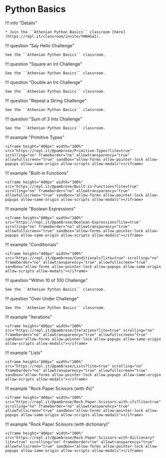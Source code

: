 # Python Basics 

!!! info "Details"

    * Join the ``Athenian Python Basics`` classroom [here](https://repl.it/classroom/invite/YHN4GaI).

!!! question "Say Hello Challenge"

    See the ``Athenian Python Basics`` classroom.

!!! question "Square an Int Challenge"

    See the ``Athenian Python Basics`` classroom.

!!! question "Double an Int Challenge"

    See the ``Athenian Python Basics`` classroom.

!!! question "Repeat a String Challenge"

    See the ``Athenian Python Basics`` classroom.

!!! question "Sum of 3 Ints Challenge"

    See the ``Athenian Python Basics`` classroom.

!!! example "Primitive Types"

    <iframe height="400px" width="100%" src="https://repl.it/@pambrose/Primitive-Types?lite=true" scrolling="no" frameborder="no" allowtransparency="true" allowfullscreen="true" sandbox="allow-forms allow-pointer-lock allow-popups allow-same-origin allow-scripts allow-modals"></iframe>
    
!!! example "Built-in Functions"

    <iframe height="400px" width="100%" src="https://repl.it/@pambrose/Built-in-Functions?lite=true" scrolling="no" frameborder="no" allowtransparency="true" allowfullscreen="true" sandbox="allow-forms allow-pointer-lock allow-popups allow-same-origin allow-scripts allow-modals"></iframe>
    
!!! example "Boolean Expressions"

    <iframe height="400px" width="100%" src="https://repl.it/@pambrose/Boolean-Expressions?lite=true" scrolling="no" frameborder="no" allowtransparency="true" allowfullscreen="true" sandbox="allow-forms allow-pointer-lock allow-popups allow-same-origin allow-scripts allow-modals"></iframe>
    
!!! example "Conditionals"
   
    <iframe height="400px" width="100%" src="https://repl.it/@pambrose/Conditionals?lite=true" scrolling="no" frameborder="no" allowtransparency="true" allowfullscreen="true" sandbox="allow-forms allow-pointer-lock allow-popups allow-same-origin allow-scripts allow-modals"></iframe>
    
!!! question "Within 10 of 100 Challenge"

    See the ``Athenian Python Basics`` classroom.

!!! question "Over Under Challenge"

    See the ``Athenian Python Basics`` classroom.

!!! example "Iterations"

    <iframe height="400px" width="100%" src="https://repl.it/@pambrose/Iterations?lite=true" scrolling="no" frameborder="no" allowtransparency="true" allowfullscreen="true" sandbox="allow-forms allow-pointer-lock allow-popups allow-same-origin allow-scripts allow-modals"></iframe>

!!! example "Lists"

    <iframe height="400px" width="100%" src="https://repl.it/@pambrose/Lists?lite=true" scrolling="no" frameborder="no" allowtransparency="true" allowfullscreen="true" sandbox="allow-forms allow-pointer-lock allow-popups allow-same-origin allow-scripts allow-modals"></iframe>


!!! example "Rock Paper Scissors (with ifs)"

    <iframe height="400px" width="100%" src="https://repl.it/@pambrose/Rock-Paper-Scissors-with-ifs?lite=true" scrolling="no" frameborder="no" allowtransparency="true" allowfullscreen="true" sandbox="allow-forms allow-pointer-lock allow-popups allow-same-origin allow-scripts allow-modals"></iframe>
    
!!! example "Rock Paper Scissors (with dictionary)"

    <iframe height="400px" width="100%" src="https://repl.it/@pambrose/Rock-Paper-Scissors-with-dictionary?lite=true" scrolling="no" frameborder="no" allowtransparency="true" allowfullscreen="true" sandbox="allow-forms allow-pointer-lock allow-popups allow-same-origin allow-scripts allow-modals"></iframe>
    